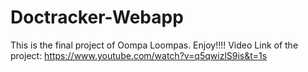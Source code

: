 # Doctracker-Webapp
This is the final project of Oompa Loompas. Enjoy!!!! 
Video Link of the project: https://www.youtube.com/watch?v=q5qwizlS9is&t=1s
